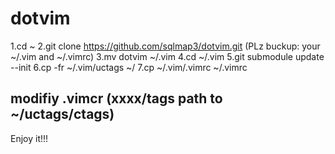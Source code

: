 # dotvim
1.cd ~
2.git clone https://github.com/sqlmap3/dotvim.git
  (PLz buckup: your ~/.vim and ~/.vimrc)
3.mv dotvim ~/.vim
4.cd ~/.vim
5.git submodule update --init
6.cp -fr  ~/.vim/uctags  ~/
7.cp   ~/.vim/.vimrc  ~/.vimrc

## modifiy .vimcr (xxxx/tags path  to ~/uctags/ctags)


Enjoy it!!!
